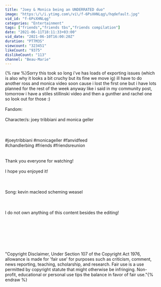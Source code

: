 ```yaml
---
title: "Joey & Monica being an UNDERRATED duo"
image: "https:\/\/i.ytimg.com\/vi\/f-6PsXHNLqg\/hqdefault.jpg"
vid_id: "f-6PsXHNLqg"
categories: "Entertainment"
tags: ["friends","friends tbs","friends compilation"]
date: "2021-06-11T18:11:33+03:00"
vid_date: "2021-06-10T16:00:20Z"
duration: "PT7M3S"
viewcount: "323451"
likeCount: "9375"
dislikeCount: "113"
channel: "Beau-Marie"
---
```

{% raw %}Sorry this took so long i've has loads of exporting issues (which is also why it looks a bit cruchy but its fine we move ig)  ill have to do another ross and monica video soon cause i lost the first one but i have lots planned for the rest of the week anyway like i said in my community post, tomorrow i have a stiles stillinski video and then a gunther and rachel one so look out for those :)<br /><br />Fandom:<br /><br />Character/s: joey tribbiani and monica geller<br /><br /><br /><br />#joeytribbiani #monicageller #fanvidfeed<br /> #chandlerbing #friends #friendsreunion<br /><br /><br />Thank you everyone for watching!<br /><br />I hope you enjoyed it!<br /><br /><br /><br />Song:  kevin macleod scheming weasel<br /><br /><br /><br />I do not own anything of this content besides the editing!<br /><br /><br /><br /><br /><br /><br /><br />&quot;Copyright Disclaimer, Under Section 107 of the Copyright Act 1976, allowance is made for 'fair use' for purposes such as criticism, comment, news reporting, teaching, scholarship, and research. Fair use is a use permitted by copyright statute that might otherwise be infringing. Non-profit, educational or personal use tips the balance in favor of fair use.&quot;{% endraw %}
